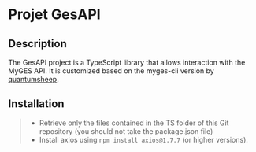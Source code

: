 # Projet GesAPI

## Description

The GesAPI project is a TypeScript library that allows interaction with the MyGES API. It is customized based on the myges-cli version by [quantumsheep](https://github.com/quantumsheep/myges-cli).

## Installation

> - Retrieve only the files contained in the TS folder of this Git repository (you should not take the package.json file)
> - Install axios using `npm install axios@1.7.7` (or higher versions). 
